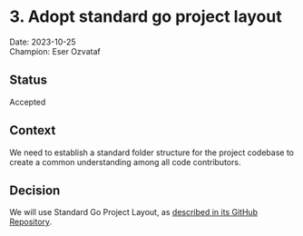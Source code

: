 # 3. Adopt standard go project layout

Date: 2023-10-25\
Champion: Eser Ozvataf

## Status

Accepted

## Context

We need to establish a standard folder structure for the project codebase to create a common understanding among all code contributors.

## Decision

We will use Standard Go Project Layout, as [described in its GitHub Repository](https://github.com/golang-standards/project-layout).
